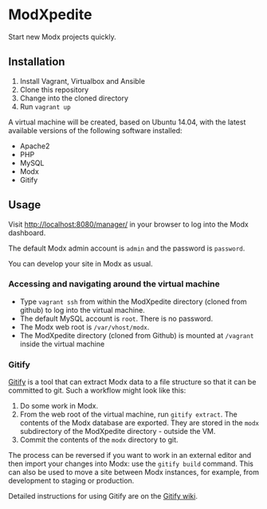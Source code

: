# ModXpedite

Start new Modx projects quickly.

## Installation

1. Install Vagrant, Virtualbox and Ansible
2. Clone this repository
3. Change into the cloned directory
4. Run `vagrant up`

A virtual machine will be created, based on Ubuntu 14.04, with the latest available versions of the following software installed:

- Apache2
- PHP
- MySQL
- Modx
- Gitify

## Usage

Visit [http://localhost:8080/manager/](http://localhost:8080/manager/) in your browser to log into the Modx dashboard.

The default Modx admin account is `admin` and the password is `password`.

You can develop your site in Modx as usual.

### Accessing and navigating around the virtual machine

- Type `vagrant ssh` from within the ModXpedite directory (cloned from github) to log into the virtual machine.
- The default MySQL account is `root`. There is no password.
- The Modx web root is `/var/vhost/modx`.
- The ModXpedite directory (cloned from Github) is mounted at `/vagrant` inside the virtual machine

### Gitify

[Gitify](https://github.com/modmore/Gitify/) is a tool that can extract Modx data to a file structure so that it can be committed to git. Such a workflow might look like this:

1. Do some work in Modx.
2. From the web root of the virtual machine, run `gitify extract`. The contents of the Modx database are exported. They are stored in the `modx` subdirectory of the ModXpedite directory - outside the VM.
3. Commit the contents of the `modx` directory to git.

The process can be reversed if you want to work in an external editor and then import your changes into Modx: use the `gitify build` command. This can also be used to move a site between Modx instances, for example, from development to staging or production.

Detailed instructions for using Gitify are on the [Gitify wiki](https://github.com/modmore/Gitify/wiki/2.-Available-Commands).
